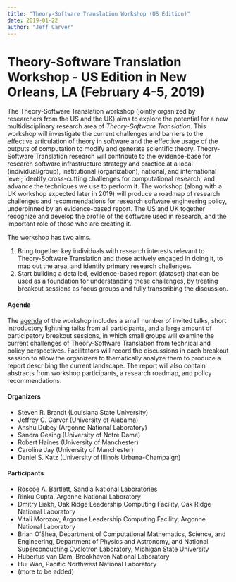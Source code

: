 ```yaml
---
title: "Theory-Software Translation Workshop (US Edition)"
date: 2019-01-22
author: "Jeff Carver"
---
```


Theory-Software Translation Workshop - US Edition in New Orleans, LA (February 4-5, 2019)
==========

The Theory-Software Translation workshop (jointly organized by researchers from the US and the UK) aims to explore the potential for a new multidisciplinary research area of _Theory-Software Translation_. This workshop will investigate the current challenges and barriers to the effective articulation of theory in software and the effective usage of the outputs of computation to modify and generate scientific theory. Theory-Software Translation research will contribute to the evidence-base for research software infrastructure strategy and practice at a local (individual/group), institutional (organization), national, and international level; identify cross-cutting challenges for computational research; and advance the techniques we use to perform it. The workshop (along with a UK workshop expected later in 2019) will produce a roadmap of research challenges and recommendations for research software engineering policy, underpinned by an evidence-based report. The US and UK together recognize and develop the profile of the software used in research, and the important role of those who are creating it.

The workshop has two aims. 
1. Bring together key individuals with research interests relevant to Theory-Software Translation and those actively engaged in doing it, to map out the area, and identify primary research challenges. 
2. Start building a detailed, evidence-based report (dataset) that can be used as a foundation for understanding these challenges, by treating breakout sessions as focus groups and fully transcribing the discussion. 

#### Agenda 
The [agenda](https://se4science.org/workshops/tst-us/agenda) of the workshop includes a small number of invited talks, short introductory lightning talks from all participants, and a large amount of participatory breakout sessions, in which small groups will examine the current challenges of Theory-Software Translation from technical and policy perspectives. 
Facilitators will record the discussions in each breakout session to allow the organizers to thematically analyze them to produce a report describing the current landscape.
The report will also contain abstracts from workshop participants, a research roadmap, and policy recommendations.

#### Organizers
* Steven R. Brandt (Louisiana State University)
* Jeffrey C. Carver (University of Alabama)
* Anshu Dubey (Argonne National Laboratory)
* Sandra Gesing (University of Notre Dame)
* Robert Haines (University of Manchester)
* Caroline Jay (University of Manchester)
* Daniel S. Katz (University of Illinois Urbana-Champaign)

#### Participants
* Roscoe A. Bartlett, Sandia National Laboratories
* Rinku Gupta, Argonne National Laboratory
* Dmitry Liakh, Oak Ridge Leadership Computing Facility, Oak Ridge National Laboratory
* Vitali Morozov, Argonne Leadership Computing Facility, Argonne National Laboratory
* Brian O’Shea, Department of Computational Mathematics, Science, and Engineering, Department of Physics and Astronomy, and National Superconducting Cyclotron Laboratory, Michigan State University
* Hubertus van Dam, Brookhaven National Laboratory
* Hui Wan, Pacific Northwest National Laboratory
* (more to be added)
